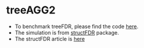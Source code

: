 
# treeAGG2

* To benchmark treeFDR, please find the code [here](https://gist.github.com/fionarhuang/628cd8b413441f69b303742085a83024). 
* The simulation is from [structFDR](https://github.com/cran/StructFDR) package.
* The structFDR article is [here](https://www.ncbi.nlm.nih.gov/pubmed/28505251)
